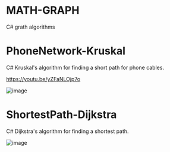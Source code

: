 # MATH-GRAPH
 C# grath algorithms

# PhoneNetwork-Kruskal

C# Kruskal's algorithm for finding a short path for phone cables.

https://youtu.be/yZFaNLOjp7o

![image](https://github.com/tltrus/MATH-GRAPH/assets/77125487/aa76674e-5241-4c70-a654-a991f1b53bf9)


# ShortestPath-Dijkstra

C# Dijkstra's algorithm for finding a shortest path.

![image](https://github.com/tltrus/MATH-GRAPH/assets/77125487/d5fbe348-2224-4441-b112-0ff260281090)
